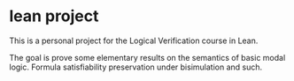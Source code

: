 lean project
============

This is a personal project for the Logical Verification course in Lean.

The goal is prove some elementary results on the semantics of basic modal logic. Formula satisfiability preservation under bisimulation and such.
